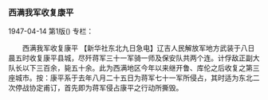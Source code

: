 ### 西满我军收复康平

1947-04-14
第1版()
专栏：

　　西满我军收复康平
    【新华社东北九日急电】辽吉人民解放军地方武装于八日晨五时收复康平县城，尽歼蒋军三十一军骑一师及保安队共两个连。计俘敌正副大队长以下三百余，毙五十余。此为西满地区今年以来继开鲁、库伦之后收复之第三座城市。按：康平系于去年八月二十五日为蒋军七十一军所侵占，其时适为东北二次停战协定甫订，首先即为蒋军侵占康平之行动所撕毁。
